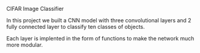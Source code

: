 CIFAR Image Classifier

In this project we built a CNN model with three convolutional layers and 2 fully connected layer to classify ten classes of objects.

Each layer is implented in the form of functions to make the network much more modular.


